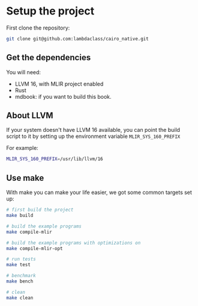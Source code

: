 # Setup the project

First clone the repository:

```bash
git clone git@github.com:lambdaclass/cairo_native.git
```

## Get the dependencies

You will need:

- LLVM 16, with MLIR project enabled
- Rust
- mdbook: if you want to build this book.

## About LLVM

If your system doesn't have LLVM 16 available, you can point the build script to it by setting up the environment variable `MLIR_SYS_160_PREFIX`

For example:

```bash
MLIR_SYS_160_PREFIX=/usr/lib/llvm/16
```

## Use make

With make you can make your life easier, we got some common targets set up:

```bash
# first build the project
make build

# build the example programs
make compile-mlir

# build the example programs with optimizations on
make compile-mlir-opt

# run tests
make test

# benchmark
make bench

# clean
make clean
```
